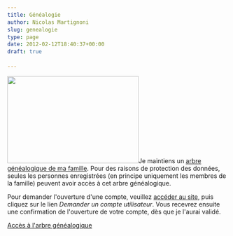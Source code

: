 ```yaml
---
title: Généalogie
author: Nicolas Martignoni
slug: genealogie
type: page
date: 2012-02-12T18:40:37+00:00
draft: true

---
```

[<img class="alignright size-medium wp-image-899" title="Arbre" src="tree-300x199.jpg" alt="" width="300" height="199" srcset="tree-300x199.jpg 300w, tree.jpg 849w" sizes="(max-width: 300px) 100vw, 300px" />][1]Je maintiens un [arbre généalogique de ma famille][1]. Pour des raisons de protection des données, seules les personnes enregistrées (en principe uniquement les membres de la famille) peuvent avoir accès à cet arbre généalogique.

Pour demander l'ouverture d'une compte, veuillez [accéder au site][1], puis cliquez sur le lien _Demander un compte utilisateur_. Vous recevrez ensuite une confirmation de l'ouverture de votre compte, dès que je l'aurai validé.

[Accès à l'arbre généalogique][1]

 [1]: https://genealogie.martignoni.net/ "Arbre généalogique"

